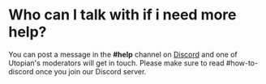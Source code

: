 # Who can I talk with if i need more help?

You can post a message in the **#help** channel on [Discord](https://discord.gg/EMpRhmq) and one of Utopian's moderators will get in touch. Please make sure to read #how-to-discord once you join our Discord server.

